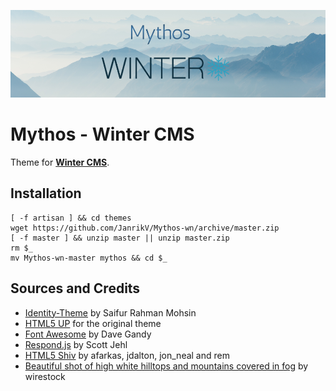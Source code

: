 ![Mythos Winter CMS](https://raw.githubusercontent.com/JanrikV/Mythos-wn/master/assets/images/mythos.png)

# Mythos - Winter CMS

Theme for **[Winter CMS](https://wintercms.com/)**.

## Installation

```
[ -f artisan ] && cd themes
wget https://github.com/JanrikV/Mythos-wn/archive/master.zip
[ -f master ] && unzip master || unzip master.zip
rm $_
mv Mythos-wn-master mythos && cd $_
```


## Sources and Credits

- [Identity-Theme](https://github.com/SaifurRahmanMohsin/Identity-Theme) by Saifur Rahman Mohsin
- [HTML5 UP](https://html5up.net/uploads/demos/identity) for the original theme
- [Font Awesome](https://fontawesome.com) by Dave Gandy
- [Respond.js](https://j.mp/respondjs) by Scott Jehl
- [HTML5 Shiv](https://github.com/aFarkas/html5shiv) by afarkas, jdalton, jon_neal and rem
- [Beautiful shot of high white hilltops and mountains covered in fog](https://www.freepik.com/free-photo/beautiful-shot-high-white-hilltops-mountains-covered-fog_7629796.htm) by wirestock
  
